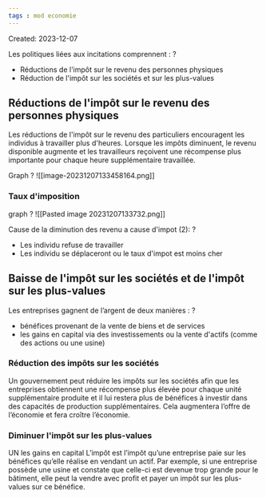 ```yaml
---
tags : mod economie
---
```

Created: 2023-12-07

Les politiques liées aux incitations comprennent :
?
- Réductions de l'impôt sur le revenu des personnes physiques
- Réduction de l'impôt sur les sociétés et sur les plus-values

## Réductions de l'impôt sur le revenu des personnes physiques
Les réductions de l'impôt sur le revenu des particuliers encouragent les individus à travailler plus d'heures. Lorsque les impôts diminuent, le revenu disponible augmente et les travailleurs reçoivent une récompense plus importante pour chaque heure supplémentaire travaillée.

Graph
?
![[image-20231207133458164.png]]

### Taux d'imposition
graph
?
![[Pasted image 20231207133732.png]]

Cause de la diminution des revenu a cause d'impot (2):
?
- Les individu refuse de travailler
- Les individu se déplaceront ou le taux d'impot est moins cher

## Baisse de l'impôt sur les sociétés et de l'impôt sur les plus-values
Les entreprises gagnent de l’argent de deux manières :
?
- bénéfices provenant de la vente de biens et de services
- les gains en capital via des investissements ou la vente d'actifs (comme des actions ou une usine)

### Réduction des impôts sur les sociétés
Un gouvernement peut réduire les impôts sur les sociétés afin que les entreprises obtiennent une récompense plus élevée pour chaque unité supplémentaire produite et il lui restera plus de bénéfices à investir dans des capacités de production supplémentaires. Cela augmentera l’offre de l’économie et fera croître l’économie.

### Diminuer l'impôt sur les plus-values
UN les gains en capital L’impôt est l’impôt qu’une entreprise paie sur les bénéfices qu’elle réalise en vendant un actif. Par exemple, si une entreprise possède une usine et constate que celle-ci est devenue trop grande pour le bâtiment, elle peut la vendre avec profit et payer un impôt sur les plus-values ​​sur ce bénéfice.